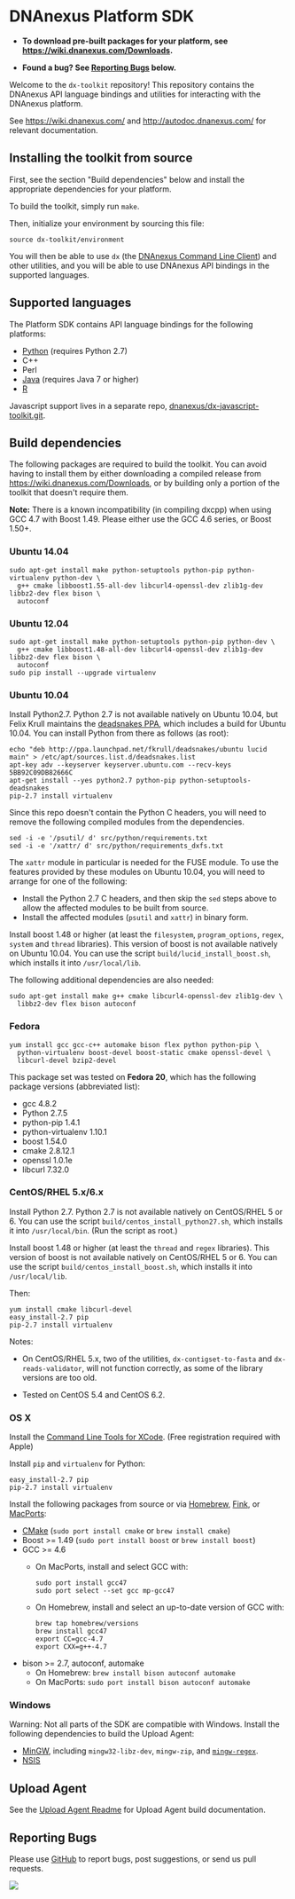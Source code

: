 DNAnexus Platform SDK
=====================

* **To download pre-built packages for your platform, see https://wiki.dnanexus.com/Downloads.**

* **Found a bug? See [Reporting Bugs](#reporting-bugs) below.**

Welcome to the `dx-toolkit` repository! This repository contains the DNAnexus
API language bindings and utilities for interacting with the DNAnexus platform.

See https://wiki.dnanexus.com/ and http://autodoc.dnanexus.com/ for relevant
documentation.

Installing the toolkit from source
----------------------------------

First, see the section "Build dependencies" below and install the appropriate
dependencies for your platform.

To build the toolkit, simply run `make`.

Then, initialize your environment by sourcing this file:

```
source dx-toolkit/environment
```

You will then be able to use `dx` (the [DNAnexus Command Line
Client](https://wiki.dnanexus.com/Command-Line-Client/Quickstart)) and other
utilities, and you will be able to use DNAnexus API bindings in the supported
languages.

Supported languages
-------------------

The Platform SDK contains API language bindings for the following platforms:

* [Python](src/python/Readme.md) (requires Python 2.7)
* C++
* Perl
* [Java](src/java/Readme.md) (requires Java 7 or higher)
* [R](src/R/Readme.md)

Javascript support lives in a separate repo,
[dnanexus/dx-javascript-toolkit.git](https://github.com/dnanexus/dx-javascript-toolkit).

Build dependencies
------------------

The following packages are required to build the toolkit. You can avoid having
to install them by either downloading a compiled release from
https://wiki.dnanexus.com/Downloads, or by building only a portion of the
toolkit that doesn't require them.

**Note:** There is a known incompatibility (in compiling dxcpp) when using GCC 4.7 with Boost 1.49. Please either use the GCC 4.6 series, or Boost 1.50+.

### Ubuntu 14.04

    sudo apt-get install make python-setuptools python-pip python-virtualenv python-dev \
      g++ cmake libboost1.55-all-dev libcurl4-openssl-dev zlib1g-dev libbz2-dev flex bison \
      autoconf

### Ubuntu 12.04

    sudo apt-get install make python-setuptools python-pip python-dev \
      g++ cmake libboost1.48-all-dev libcurl4-openssl-dev zlib1g-dev libbz2-dev flex bison \
      autoconf
    sudo pip install --upgrade virtualenv

### Ubuntu 10.04

Install Python2.7. Python 2.7 is not available natively on Ubuntu 10.04, but
Felix Krull maintains the [deadsnakes
PPA](https://launchpad.net/~fkrull/+archive/deadsnakes), which includes a build
for Ubuntu 10.04. You can install Python from there as follows (as root):

    echo "deb http://ppa.launchpad.net/fkrull/deadsnakes/ubuntu lucid main" > /etc/apt/sources.list.d/deadsnakes.list
    apt-key adv --keyserver keyserver.ubuntu.com --recv-keys 5BB92C09DB82666C
    apt-get install --yes python2.7 python-pip python-setuptools-deadsnakes
    pip-2.7 install virtualenv

Since this repo doesn't contain the Python C headers, you will need to remove
the following compiled modules from the dependencies.

    sed -i -e '/psutil/ d' src/python/requirements.txt
    sed -i -e '/xattr/ d' src/python/requirements_dxfs.txt

The `xattr` module in particular is needed for the FUSE module. To use the
features provided by these modules on Ubuntu 10.04, you will need to arrange
for one of the following:

* Install the Python 2.7 C headers, and then skip the `sed` steps above to
  allow the affected modules to be built from source.
* Install the affected modules (`psutil` and `xattr`) in binary form.

Install boost 1.48 or higher (at least the `filesystem`,
`program_options`, `regex`, `system` and `thread` libraries). This
version of boost is not available natively on Ubuntu 10.04. You can use
the script `build/lucid_install_boost.sh`, which installs it into
`/usr/local/lib`.

The following additional dependencies are also needed:

    sudo apt-get install make g++ cmake libcurl4-openssl-dev zlib1g-dev \
      libbz2-dev flex bison autoconf

### Fedora

    yum install gcc gcc-c++ automake bison flex python python-pip \
      python-virtualenv boost-devel boost-static cmake openssl-devel \
      libcurl-devel bzip2-devel

This package set was tested on **Fedora 20**, which has the following package
versions (abbreviated list):

* gcc 4.8.2
* Python 2.7.5
* python-pip 1.4.1
* python-virtualenv 1.10.1
* boost 1.54.0
* cmake 2.8.12.1
* openssl 1.0.1e
* libcurl 7.32.0

### CentOS/RHEL 5.x/6.x

Install Python 2.7. Python 2.7 is not available natively on CentOS/RHEL
5 or 6. You can use the script `build/centos_install_python27.sh`, which
installs it into `/usr/local/bin`. (Run the script as root.)

Install boost 1.48 or higher (at least the `thread` and `regex`
libraries). This version of boost is not available natively on
CentOS/RHEL 5 or 6. You can use the script
`build/centos_install_boost.sh`, which installs it into
`/usr/local/lib`.

Then:

    yum install cmake libcurl-devel
    easy_install-2.7 pip
    pip-2.7 install virtualenv

Notes:

  - On CentOS/RHEL 5.x, two of the utilities, `dx-contigset-to-fasta`
    and `dx-reads-validator`, will not function correctly, as some of
    the library versions are too old.

  - Tested on CentOS 5.4 and CentOS 6.2.

### OS X

Install the [Command Line Tools for XCode](https://developer.apple.com/downloads/). (Free registration required with Apple)

Install `pip` and `virtualenv` for Python:

    easy_install-2.7 pip
    pip-2.7 install virtualenv

Install the following packages from source or via [Homebrew](http://mxcl.github.com/homebrew/), [Fink](http://www.finkproject.org/), or [MacPorts](http://www.macports.org/):

* [CMake](http://www.cmake.org/cmake/resources/software.html) (`sudo port install cmake` or `brew install cmake`)
* Boost >= 1.49 (`sudo port install boost` or `brew install boost`)
* GCC >= 4.6
    * On MacPorts, install and select GCC with:

        ```
        sudo port install gcc47
        sudo port select --set gcc mp-gcc47
        ```

    * On Homebrew, install and select an up-to-date version of GCC with:

        ```
        brew tap homebrew/versions
        brew install gcc47
        export CC=gcc-4.7
        export CXX=g++-4.7
        ```
* bison >= 2.7, autoconf, automake
  * On Homebrew: `brew install bison autoconf automake`
  * On MacPorts: `sudo port install bison autoconf automake`

### Windows
Warning: Not all parts of the SDK are compatible with Windows. Install the following dependencies to build the Upload Agent:

* [MinGW](http://www.mingw.org/), including `mingw32-libz-dev`, `mingw-zip`, and [`mingw-regex`](http://sourceforge.net/projects/mingw/files/Other/UserContributed/regex/mingw-regex-2.5.1/).
* [NSIS](http://nsis.sourceforge.net/)

Upload Agent
------------
See the [Upload Agent Readme](https://github.com/dnanexus/dx-toolkit/blob/master/src/ua/Readme.md) for Upload Agent build documentation.

Reporting Bugs
--------------

Please use [GitHub](https://github.com/dnanexus/dx-toolkit/issues) to
report bugs, post suggestions, or send us pull requests.

<a href="https://travis-ci.org/dnanexus/dx-toolkit"><img src="https://travis-ci.org/dnanexus/dx-toolkit.svg"></a>
